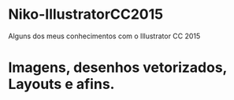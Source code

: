 # Niko-IllustratorCC2015
Alguns dos meus conhecimentos com o Illustrator CC 2015 

# Imagens, desenhos vetorizados, Layouts e afins.
